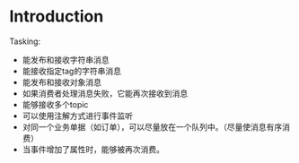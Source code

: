 # Introduction

Tasking:
* 能发布和接收字符串消息
* 能接收指定tag的字符串消息
* 能发布和接收对象消息
* 如果消费者处理消息失败，它能再次接收到消息
* 能够接收多个topic
* 可以使用注解方式进行事件监听
* 对同一个业务单据（如订单），可以尽量放在一个队列中。（尽量使消息有序消费）
* 当事件增加了属性时，能够被再次消费。